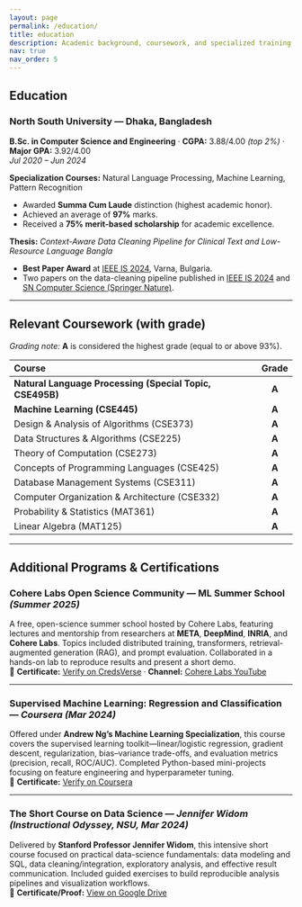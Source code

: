 ```yaml
---
layout: page
permalink: /education/
title: education
description: Academic background, coursework, and specialized training.
nav: true
nav_order: 5
---
```


## Education

### North South University — Dhaka, Bangladesh  
**B.Sc. in Computer Science and Engineering** · **CGPA:** 3.88/4.00 *(top 2%)* · **Major GPA:** 3.92/4.00  
*Jul 2020 – Jun 2024*

**Specialization Courses:** Natural Language Processing, Machine Learning, Pattern Recognition

- Awarded **Summa Cum Laude** distinction (highest academic honor).  
- Achieved an average of **97%** marks.  
- Received a **75% merit-based scholarship** for academic excellence.

**Thesis:** *Context-Aware Data Cleaning Pipeline for Clinical Text and Low-Resource Language Bangla*  
- **Best Paper Award** at [IEEE IS 2024](https://ieeexplore.ieee.org/abstract/document/10705199), Varna, Bulgaria.  
- Two papers on the data-cleaning pipeline published in [IEEE IS 2024](https://ieeexplore.ieee.org/abstract/document/10705199) and [SN Computer Science (Springer Nature)](https://doi.org/10.1007/s42979-025-03891-9).

---

## Relevant Coursework (with grade)

*Grading note:* **A** is considered the highest grade (equal to or above 93%).

| Course | Grade |
|:--|:--:|
| **Natural Language Processing (Special Topic, CSE495B)** | **A** |
| **Machine Learning (CSE445)** | **A** |
| Design & Analysis of Algorithms (CSE373) | **A** |
| Data Structures & Algorithms (CSE225) | **A** |
| Theory of Computation (CSE273) | **A** |
| Concepts of Programming Languages (CSE425) | **A** |
| Database Management Systems (CSE311) | **A** |
| Computer Organization & Architecture (CSE332) | **A** |
| Probability & Statistics (MAT361) | **A** |
| Linear Algebra (MAT125) | **A** |

---

## Additional Programs & Certifications

### Cohere Labs Open Science Community — ML Summer School *(Summer 2025)*  
A free, open-science summer school hosted by Cohere Labs, featuring lectures and mentorship from researchers at **META**, **DeepMind**, **INRIA**, and **Cohere Labs**. Topics included distributed training, transformers, retrieval-augmented generation (RAG), and prompt evaluation. Collaborated in a hands-on lab to reproduce results and present a short demo.  
🔗 **Certificate:** [Verify on CredsVerse](https://credsverse.com/credentials/72dfe38a-e8b6-489c-974f-1819a30351b6) · **Channel:** [Cohere Labs YouTube](https://www.youtube.com/@CohereForAI)

---

### Supervised Machine Learning: Regression and Classification — *Coursera (Mar 2024)*  
Offered under **Andrew Ng’s Machine Learning Specialization**, this course covers the supervised learning toolkit—linear/logistic regression, gradient descent, regularization, bias–variance trade-offs, and evaluation metrics (precision, recall, ROC/AUC). Completed Python-based mini-projects focusing on feature engineering and hyperparameter tuning.  
🔗 **Certificate:** [Verify on Coursera](https://www.coursera.org/account/accomplishments/verify/RDVTPXT85WSR)

---

### The Short Course on Data Science — *Jennifer Widom (Instructional Odyssey, NSU, Mar 2024)*  
Delivered by **Stanford Professor Jennifer Widom**, this intensive short course focused on practical data-science fundamentals: data modeling and SQL, data cleaning/integration, exploratory analysis, and effective result communication. Included guided exercises to build reproducible analysis pipelines and visualization workflows.  
🔗 **Certificate/Proof:** [View on Google Drive](https://drive.google.com/file/d/1PLVr7FKi91DLzLZ6EuWNf3ZNVHVpfr53/view)


